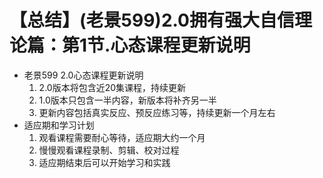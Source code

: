 # 【总结】(老景599)2.0拥有强大自信理论篇：第1节.心态课程更新说明

-   老景599 2.0心态课程更新说明
    1.  2.0版本将包含近20集课程，持续更新
    2.  1.0版本只包含一半内容，新版本将补齐另一半
    3.  更新内容包括真实反应、预反应练习等，持续更新一个月左右
-   适应期和学习计划
    1.  观看课程需要耐心等待，适应期大约一个月
    2.  慢慢观看课程录制、剪辑、校对过程
    3.  适应期结束后可以开始学习和实践